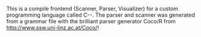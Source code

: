 This is a compile frontend (Scanner, Parser, Visualizer) for a custom programming language called C--.
The parser and scanner was generated from a grammar file with the brilliant parser generator Coco/R from http://www.ssw.uni-linz.ac.at/Coco/!

